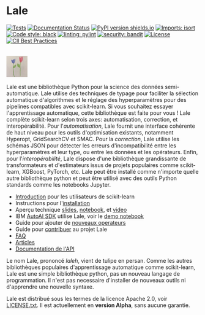 # Lale

[![Tests](https://github.com/IBM/lale/workflows/Tests/badge.svg?branch=master)](https://github.com/IBM/lale/actions?query=workflow%3ATests+branch%3Amaster)
[![Documentation Status](https://readthedocs.org/projects/lale/badge/?version=latest)](https://lale.readthedocs.io/en/latest/?badge=latest)
[![PyPI version shields.io](https://img.shields.io/pypi/v/lale?color=success)](https://pypi.python.org/pypi/lale/)
[![Imports: isort](https://img.shields.io/badge/%20imports-isort-%231674b1?style=flat&labelColor=ef8336)](https://pycqa.github.io/isort/)
[![Code style: black](https://img.shields.io/badge/code%20style-black-000000.svg)](https://github.com/psf/black)
[![linting: pylint](https://img.shields.io/badge/linting-pylint-yellowgreen)](https://github.com/PyCQA/pylint)
[![security: bandit](https://img.shields.io/badge/security-bandit-yellow.svg)](https://github.com/PyCQA/bandit)
[![License](https://img.shields.io/badge/License-Apache%202.0-blue.svg)](https://opensource.org/licenses/Apache-2.0)
[![CII Best Practices](https://bestpractices.coreinfrastructure.org/projects/5863/badge)](https://bestpractices.coreinfrastructure.org/projects/5863)

<br />
<img src="https://github.com/IBM/lale/raw/master/docs/img/lale_logo.jpg" alt="logo" width="55px"/>


Lale est une bibliothèque Python pour la science des données semi-automatique. 
Lale utilise des techniques de typage pour faciliter la sélection automatique d'algorithmes et le réglage des hyperparamètres pour des pipelines compatibles avec scikit-learn. 
Si vous souhaitez essayer l'apprentissage automatique, cette bibliothèque est faite pour vous ! 
Lale complète scikit-learn selon trois axes: automatisation, correction, et interopérabilité. 
Pour l'*automatisation*, Lale fournit une interface cohérente de haut niveau pour les outils d'optimisation existants, notamment Hyperopt, GridSearchCV et SMAC. 
Pour la *correction*, Lale utilise les schémas JSON pour détecter les erreurs d'incompatibilité entre les hyperparamètres et leur type, ou entre les données et les opérateurs. 
Enfin, pour l'*interopérabilité*, Lale dispose d'une bibliothèque grandissante de transformateurs et d'estimateurs issus de projets populaires comme scikit-learn, XGBoost, PyTorch, etc.
Lale peut être installé comme n'importe quelle autre bibliothèque python et peut être utilisé avec des outils Python standards comme les notebooks Jupyter.

* [Introduction](https://nbviewer.jupyter.org/github/IBM/lale/blob/master/examples/docs_guide_for_sklearn_users.ipynb) pour les utilisateurs de scikit-learn
* Instructions pour l'[installation](https://github.com/IBM/lale/blob/master/docs/installation.rst)
* Aperçu technique [slides](https://github.com/IBM/lale/blob/master/talks/2019-1105-lale.pdf), [notebook](https://nbviewer.jupyter.org/github/IBM/lale/blob/master/examples/talk_2019-1105-lale.ipynb), et [video](https://www.youtube.com/watch?v=R51ZDJ64X18&list=PLGVZCDnMOq0pwoOqsaA87cAoNM4MWr51M&index=35&t=0s)
* IBM [AutoAI SDK](http://wml-api-pyclient-v4.mybluemix.net/#autoai-beta-ibm-cloud-only) utilise Lale, voir le [demo notebook](https://dataplatform.cloud.ibm.com/exchange/public/entry/view/a2d87b957b60c846267137bfae130dca)
* Guide pour ajouter de [nouveaux operateurs](https://nbviewer.jupyter.org/github/IBM/lale/blob/master/examples/docs_new_operators.ipynb)
* Guide pour [contribuer](https://github.com/IBM/lale/blob/master/CONTRIBUTING.md) au projet Lale
* [FAQ](https://github.com/IBM/lale/blob/master/docs/faq.rst)
* [Articles](https://github.com/IBM/lale/blob/master/docs/papers.rst)
* [Documentation de l'API](https://lale.readthedocs.io/en/latest/)

Le nom Lale, prononcé *laleh*, vient de tulipe en persan. 
Comme les autres bibliothèques populaires d'apprentissage automatique comme scikit-learn, Lale est une simple bibliothèque python, pas un nouveau langage de programmation. 
Il n'est pas necessaire d'installer de nouveaux outils ni d'apprendre une nouvelle syntaxe.

Lale est distribué sous les termes de la licence Apache 2.0, voir
[LICENSE.txt](https://github.com/IBM/lale/blob/master/LICENSE.txt).
Il est actuellement en **version Alpha**, sans aucune garantie.
